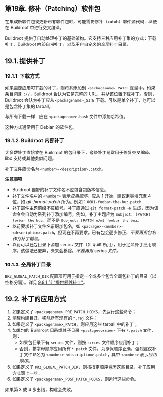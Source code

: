 ## 第19章. 修补（Patching）软件包

在集成新软件包或更新已有软件包时，可能需要修补（patch）软件源代码，以便在 Buildroot 中进行交叉编译。

Buildroot 提供了自动处理补丁的基础架构。它支持三种应用补丁集的方式：下载补丁、Buildroot 内部自带补丁，以及用户自定义的全局补丁目录。

## 19.1. 提供补丁

### 19.1.1. 下载方式

如果需要应用可下载的补丁，则将其添加到 `<packagename>_PATCH` 变量中。如果条目包含 `://`，Buildroot 会认为它是完整的 URL，并从该位置下载补丁。否则，Buildroot 会认为补丁应从 `<packagename>_SITE` 下载。可以是单个补丁，也可以是包含补丁集的 tarball。

与所有下载一样，应在 `<packagename>.hash` 文件中添加哈希值。

这种方式通常用于 Debian 的软件包。

### 19.1.2. Buildroot 内部补丁

大多数补丁直接放在 Buildroot 的包目录下，这些补丁通常用于修复交叉编译、libc 支持或其他类似问题。

补丁文件应命名为 `<number>-<description>.patch`。

**注意事项**

- Buildroot 自带的补丁文件名不应包含包版本信息。
- 补丁文件名中的 `<number>` 表示*应用顺序*，应从 1 开始，建议用零填充至 4 位，如 *git-format-patch* 所为。例如：`0001-foobar-the-buz.patch`
- 补丁邮件主题前缀不应编号。补丁应通过 `git format-patch -N` 生成，因为该命令会自动为系列补丁添加编号。例如，补丁主题应为 `Subject: [PATCH] foobar the buz`，而不是 `Subject: [PATCH n/m] foobar the buz`。
- 以前要求补丁文件名前缀加包名，如 `<package>-<number>-<description>.patch`，但现在不再要求。已有包会逐步修正。*不要再用包名作为补丁前缀。*
- 以前可以在包目录下添加 `series` 文件（如 quilt 所用），用于定义补丁应用顺序。该做法已废弃，未来会移除。*不要再用 series 文件。*

### 19.1.3. 全局补丁目录

`BR2_GLOBAL_PATCH_DIR` 配置项可用于指定一个或多个包含全局包补丁的目录（以空格分隔）。详见 [9.8.1 节 “提供额外补丁”](https://buildroot.org/downloads/manual/manual.html#customize-patches)。

## 19.2. 补丁的应用方式

1. 如果定义了 `<packagename>_PRE_PATCH_HOOKS`，先运行这些命令；
2. 清理构建目录，移除所有现有的 `*.rej` 文件；
3. 如果定义了 `<packagename>_PATCH`，则应用这些 tarball 中的补丁；
4. 如果包的 Buildroot 目录或其子目录 `<packageversion>` 下有 `*.patch` 文件，则：
   - 如果包目录下有 `series` 文件，则按 `series` 文件顺序应用补丁；
   - 否则，按字母顺序应用所有 `*.patch` 文件。为确保顺序正确，强烈建议补丁文件命名为 `<number>-<description>.patch`，其中 `<number>` 表示*应用顺序*。
5. 如果定义了 `BR2_GLOBAL_PATCH_DIR`，则按指定顺序遍历这些目录，补丁应用方式同上一步。
6. 如果定义了 `<packagename>_POST_PATCH_HOOKS`，则运行这些命令。

如果第 3 或 4 步出错，构建会失败。
